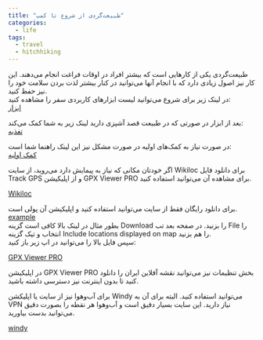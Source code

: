 ```yaml
---
title: "طبیعت‌گردی از شروع تا کمپ"
categories:
  - life
tags:
  - travel
  - hitchhiking
---
```


طبیعت‌گردی یکی از کارهایی است که بیشتر افراد در اوقات فراغت انجام می‌دهند. این کار نیز اصول زیادی دارد که با انجام آنها می‌توانید در کنار بیشتر لذت بردن سلامت خود را نیز حفظ کنید.  
در لینک زیر برای شروع می‌توانید لیست ابزارهای کاربردی سفر را مشاهده کنید:  
[ابزار](https://travel.mhkarami97.ir/tools)  

بعد از ابزار در صورتی که در طبیعت قصد آشپزی دارید لینک زیر به شما کمک می‌کند:  
[تغذیه](https://travel.mhkarami97.ir/foods)  

در صورت نیاز به کمک‌های اولیه در صورت مشکل نیز این لینک راهنما شما است:  
[کمک اولیه](https://travel.mhkarami97.ir/aid)  

اگر خودتان مکانی که نیاز به پیمایش دارد می‌روید، از سایت Wikiloc برای دانلود فایل Track GPS و از اپلیکیشن GPX Viewer PRO برای مشاهده آن می‌توانید استفاده کنید.  

[Wikiloc](https://www.wikiloc.com/)  

برای دانلود رایگان فقط از سایت می‌توانید استفاده کنید و اپلیکیشن آن پولی است.  
[example](https://www.wikiloc.com/mountaineering-trails/mldh-bh-bshr-wbn-105502080)  
بطور مثال در لینک بالا کافی است گزینه Download را بزنید. در صفحه بعد تب File را انتخاب و تیک گزینه Include locations displayed on map را هم بزنید.  
سپس فایل بالا را می‌توانید در اپ زیر باز کنید:  

[GPX Viewer PRO](https://www.farsroid.com/gpx-viewer-pro/)  

در اپلیکیشن GPX Viewer PRO بخش تنظیمات نیز می‌توانید نقشه آفلاین ایران را دانلود کنید تا بدون اینترنت نیز دسترسی داشته باشید.  

برای آب‌و‌هوا نیز از سایت یا اپلیکشن Windy می‌توانید استفاده کنید. البته برای آن به VPN نیاز دارید. این سایت بسیار دقیق است و آب‌و‌هوا هر نقطه را بصورت دقیق می‌توانید بدست بیاورید.  

[windy](https://www.windy.com/)


